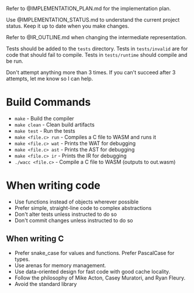 Refer to @IMPLEMENTATION_PLAN.md for the implementation plan.

Use @IMPLEMENTATION_STATUS.md to understand the current project status. Keep it up to date when you make changes.

Refer to @IR_OUTLINE.md when changing the intermediate representation.

Tests should be added to the `tests` directory. Tests in `tests/invalid` are for code that should fail to compile. Tests in `tests/runtime` should compile and be run.

Don't attempt anything more than 3 times. If you can't succeed after 3 attempts, let me know so I can help.

# Build Commands

- `make` - Build the compiler
- `make clean` - Clean build artifacts
- `make test` - Run the tests
- `make <file.c> run` - Compiles a C file to WASM and runs it
- `make <file.c> wat` - Prints the WAT for debugging
- `make <file.c> ast` - Prints the AST for debugging
- `make <file.c> ir` - Prints the IR for debugging
- `./wacc <file.c>` - Compile a C file to WASM (outputs to out.wasm)

# When writing code

- Use functions instead of objects wherever possible
- Prefer simple, straight-line code to complex abstractions
- Don't alter tests unless instructed to do so
- Don't commit changes unless instructed to do so

## When writing C

- Prefer snake_case for values and functions. Prefer PascalCase for types.
- Use arenas for memory management.
- Use data-oriented design for fast code with good cache locality.
- Follow the philosophy of Mike Acton, Casey Muratori, and Ryan Fleury.
- Avoid the standard library

